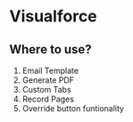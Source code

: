 # Visualforce

## Where to use?

1. Email Template
2. Generate PDF
3. Custom Tabs
4. Record Pages
5. Override button funtionality

